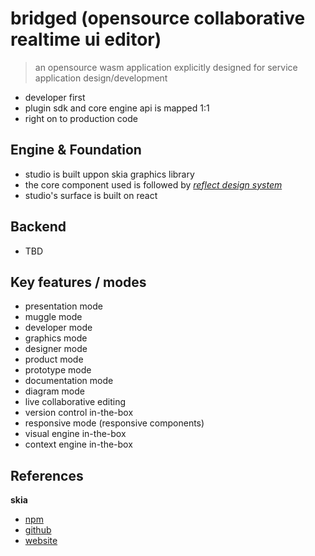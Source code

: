 # bridged (opensource collaborative realtime ui editor)
> an opensource wasm application explicitly designed for service application design/development

- developer first
- plugin sdk and core engine api is mapped 1:1
- right on to production code


## Engine & Foundation
- studio is built uppon skia graphics library 
- the core component used is followed by *[reflect design system](https://github.com/bridgedxyz/reflect.bridged.xyz)*
- studio's surface is built on react



## Backend
- TBD

## Key features / modes
- presentation mode
- muggle mode
- developer mode
- graphics mode
- designer mode
- product mode
- prototype mode
- documentation mode
- diagram mode
- live collaborative editing
- version control in-the-box
- responsive mode (responsive components)
- visual engine in-the-box
- context engine in-the-box


## References
**skia**
- [npm](https://www.npmjs.com/package/canvaskit-wasm)
- [github](https://github.com/google/skia/tree/master/modules/canvaskit)
- [website](https://skia.org/user/modules/canvaskit)
